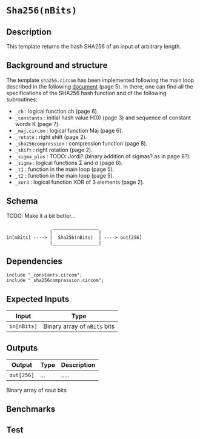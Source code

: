 # `Sha256(nBits)`

## Description

This template returns the hash SHA256 of an input of arbitrary length. 

## Background and structure 

The template `sha256.circom` has been implemented following the main loop described in the following [document](http://www.iwar.org.uk/comsec/resources/cipher/sha256-384-512.pdf) (page 5). In there, one can find all the specifications of the SHA256 hash function and of the following subroutines:

- `_ch` : logical function ch (page 6).
- `_constants` : initial hash value H(0) (page 3) and sequence of constant words K (page 7).
- `_maj.circom` : logical function Maj (page 6).
- `_rotate` : right shift (page 2).
- `_sha256compression` : compression function (page 8).
- `_shift` : right rotation (page 2).
- `_sigma_plus` : TODO: Jordi? (binary addition of sigmas? as in page 8?).
- `_sigma` : logical functions Σ and σ (page 6).
- `_t1` : function in the main loop (page 5).
- `_t2` : function in the main loop (page 5).
- `_xor3` : logical function XOR of 3 elements (page 2).

## Schema

TODO: Make it a bit better...

```
                 _________________     
                |                 |
in[nBits] ----> |  Sha256(nBits)  | ----> out[256]
                |_________________|     
```

## Dependencies

```
include "_constants.circom";
include "_sha256compression.circom";
```

## Expected Inputs

| Input         | Type                          |
| ------------- | -------------                 | 
| `in[nBits]`   | Binary array of `nBits` bits  | 

## Outputs

| Output         | Type           | Description         |
| -------------  | -------------  | -------------       |
| `out[256]`     | ...            | ..... |

Binary array of nout bits

## Benchmarks 

## Test